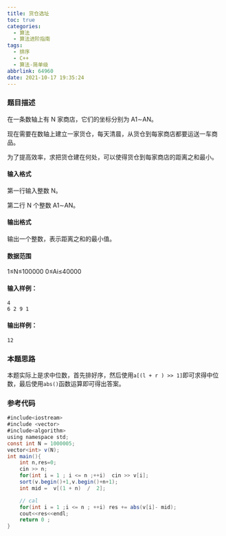 ```yaml
---
title: 货仓选址
toc: true
categories:
  - 算法
  - 算法进阶指南
tags:
  - 排序
  - C++
  - 算法-简单级
abbrlink: 64960
date: 2021-10-17 19:35:24
---
```


### 题目描述

在一条数轴上有 N 家商店，它们的坐标分别为 A1∼AN。<!-- more -->

现在需要在数轴上建立一家货仓，每天清晨，从货仓到每家商店都要运送一车商品。

为了提高效率，求把货仓建在何处，可以使得货仓到每家商店的距离之和最小。

#### 输入格式

第一行输入整数 N。

第二行 N 个整数 A1∼AN。

#### 输出格式

输出一个整数，表示距离之和的最小值。

#### 数据范围

1≤N≤100000
0≤Ai≤40000

#### 输入样例：

```
4
6 2 9 1
```

#### 输出样例：

```
12
```

### 本题思路

​	本题实际上是求中位数，首先排好序，然后使用`a[(l + r ) >> 1]`即可求得中位数，最后使用`abs()`函数运算即可得出答案。

### 参考代码

```java
#include<iostream>
#include <vector>
#include<algorithm>
using namespace std;
const int N = 1000005;
vector<int> v(N);
int main(){
    int n,res=0;
    cin >> n;
    for(int i = 1 ; i <= n ;++i)  cin >> v[i];
    sort(v.begin()+1,v.begin()+n+1);
    int mid =  v[(1 + n)  /  2];

    // cal
    for(int i = 1 ;i <= n ; ++i) res += abs(v[i]- mid);
    cout<<res<<endl;
    return 0 ;
}
```

